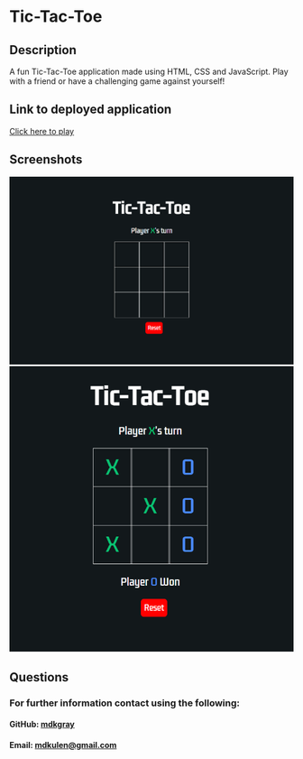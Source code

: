 # Tic-Tac-Toe

## Description

A fun Tic-Tac-Toe application made using HTML, CSS and JavaScript. Play with a friend or have a challenging game against yourself!

## Link to deployed application

[Click here to play](https://mdkgray.github.io/Tic-Tac-Toe/)

## Screenshots

![Screenshot1](./assets/screenshots/screenshot1.png)
![Screenshot2](./assets/screenshots/screenshot2.png)

## Questions

### For further information contact using the following:

#### GitHub: [mdkgray](https://github.com/mdkgray)

#### Email: mdkulen@gmail.com